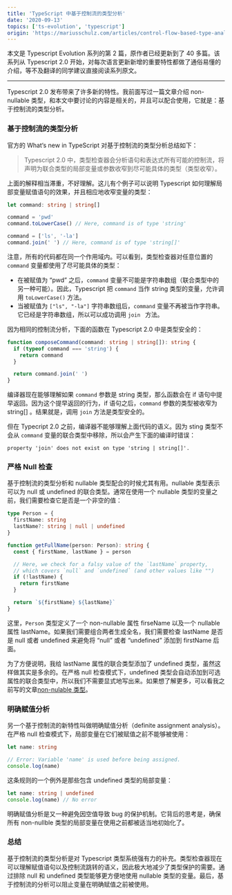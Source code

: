 ```yaml
---
title: 'TypeScript 中基于控制流的类型分析'
date: '2020-09-13'
topics: ['ts-evolution', 'typescript']
origin: 'https://mariusschulz.com/articles/control-flow-based-type-analysis-in-typescript'
---
```


本文是 Typescript Evolution 系列的第 2 篇，原作者已经更新到了 40 多篇。该系列从 Typescript 2.0 开始，对每次语言更新新增的重要特性都做了通俗易懂的介绍，等不及翻译的同学建议直接阅读系列原文。

---

Typescript 2.0 发布带来了许多新的特性。我前面写过一篇文章介绍 non-nullable 类型，和本文中要讨论的内容是相关的，并且可以配合使用，它就是：基于控制流的类型分析。

### 基于控制流的类型分析

官方的 What‘s new in TypeScript 对基于控制流的类型分析总结如下：

> Typescript 2.0 中，类型检查器会分析语句和表达式所有可能的控制流，将声明为联合类型的局部变量或参数收窄到尽可能具体的类型（类型收窄）。

上面的解释相当滞重，不好理解。这儿有个例子可以说明 Typescript 如何理解局部变量赋值语句的效果，并且相应地收窄变量的类型：

```typescript
let command: string | string[]

command = 'pwd'
command.toLowerCase() // Here, command is of type 'string'

command = ['ls', '-la']
command.join(' ') // Here, command is of type 'string[]'
```

注意，所有的代码都在同一个作用域内。可以看到，类型检查器对任意位置的 `command` 变量都使用了尽可能具体的类型：

- 在被赋值为 “pwd” 之后，`command` 变量不可能是字符串数组（联合类型中的另一种可能）。因此，Typescript 把 `command` 当作 string 类型的变量，允许调用 `toLowerCase()` 方法。
- 当被赋值为 `["ls", "-la"]` 字符串数组后，`command` 变量不再被当作字符串。它已经是字符串数组，所以可以成功调用 `join
` 方法。

因为相同的控制流分析，下面的函数在 Typescript 2.0 中是类型安全的：

```typescript
function composeCommand(command: string | string[]): string {
  if (typeof command === 'string') {
    return command
  }

  return command.join(' ')
}
```

编译器现在能够理解如果 `command` 参数是 string 类型，那么函数会在 if 语句中提早返回。因为这个提早返回的行为，if 语句之后，`command` 参数的类型被收窄为 string[] 。结果就是，调用 `join` 方法是类型安全的。

但在 Typecript 2.0 之前，编译器不能够理解上面代码的语义。因为 sting 类型不会从 `command` 变量的联合类型中移除，所以会产生下面的编译时错误：

```
property 'join' does not exist on type 'string | string[]'.
```

### 严格 Null 检查

基于控制流的类型分析和 nullable 类型配合的时候尤其有用。nullable 类型表示可以为 null 或 undefined 的联合类型。通常在使用一个 nullable 类型的变量之前，我们需要检查它是否是一个非空的值：

```typescript
type Person = {
  firstName: string
  lastName?: string | null | undefined
}

function getFullName(person: Person): string {
  const { firstName, lastName } = person

  // Here, we check for a falsy value of the `lastName` property,
  // which covers `null` and `undefined` (and other values like "")
  if (!lastName) {
    return firstName
  }

  return `${firstName} ${lastName}`
}
```

这里，`Person` 类型定义了一个 non-nullable 属性 firseName 以及一个 nullable 属性 lastName。如果我们需要组合两者生成全名，我们需要检查 lastName 是否是 null 或者 undefined 来避免将 “null” 或者 “undefined” 添加到 firstName 后面。

为了方便说明，我给 lastName 属性的联合类型添加了 undefined 类型，虽然这样做其实是多余的。在严格 null 检查模式下，undefined 类型会自动添加到可选属性的联合类型中，所以我们不需要显式地写出来。如果想了解更多，可以看我之前写的文章[non-nulable 类型](https://mariusschulz.com/articles/typescript-2-0-non-nullable-types)。

### 明确赋值分析

另一个基于控制流的新特性叫做明确赋值分析（definite assignment analysis）。在严格 null 检查模式下，局部变量在它们被赋值之前不能够被使用：

```typescript
let name: string

// Error: Variable 'name' is used before being assigned.
console.log(name)
```

这条规则的一个例外是那些包含 undefined 类型的局部变量：

```typescript
let name: string | undefined
console.log(name) // No error
```

明确赋值分析是又一种避免因空值导致 bug 的保护机制。它背后的思考是，确保所有 non-nullble 类型的局部变量在使用之前都被适当地初始化了。

### 总结

基于控制流的类型分析是对 Typescript 类型系统强有力的补充。类型检查器现在可以理解赋值语句以及控制流跳转的语义，因此极大地减少了类型保护的需要。通过排除 null 和 undefined 类型能够更方便地使用 nullable 类型的变量。最后，基于控制流的分析可以阻止变量在明确赋值之前被使用。
